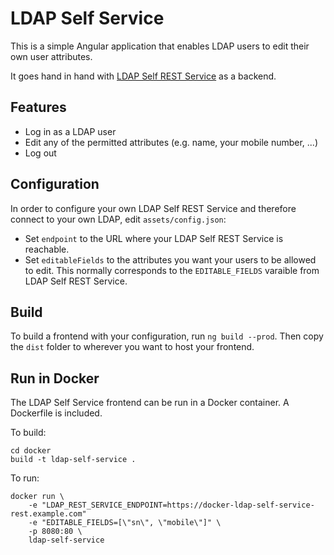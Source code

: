 # LDAP Self Service

This is a simple Angular application that enables LDAP users to edit their own user
attributes.

It goes hand in hand with [LDAP Self REST Service](https://github.com/fchristl/ldap-self-rest-service) as a backend.

## Features
* Log in as a LDAP user
* Edit any of the permitted attributes (e.g. name, your mobile number, ...)
* Log out

## Configuration
In order to configure your own LDAP Self REST Service and therefore connect to your own
LDAP, edit `assets/config.json`:

* Set `endpoint` to the URL where your LDAP Self REST Service is reachable.
* Set `editableFields` to the attributes you want your users to be allowed to edit. This
  normally corresponds to the `EDITABLE_FIELDS` varaible from LDAP Self REST Service.
  
## Build
To build a frontend with your configuration, run `ng build --prod`. Then copy the
`dist` folder to wherever you want to host your frontend.

## Run in Docker
The LDAP Self Service frontend can be run in a Docker container. A Dockerfile is included.

To build:

    cd docker
    build -t ldap-self-service .
    
To run:

    docker run \
        -e "LDAP_REST_SERVICE_ENDPOINT=https://docker-ldap-self-service-rest.example.com"
        -e "EDITABLE_FIELDS=[\"sn\", \"mobile\"]" \
        -p 8080:80 \
        ldap-self-service
